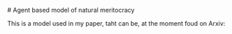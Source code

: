 \# Agent based model of natural meritocracy



This is a model used in my paper, taht can be, at the moment foud on Arxiv: 

